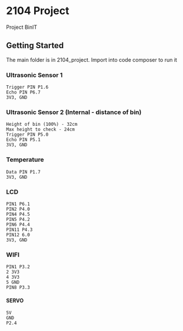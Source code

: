 # 2104 Project

Project BinIT

## Getting Started

The main folder is in 2104_project. Import into code composer to run it

### Ultrasonic Sensor 1

```
Trigger PIN P1.6
Echo PIN P6.7
3V3, GND
```

### Ultrasonic Sensor 2 (Internal - distance of bin)

```
Height of bin (100%) - 32cm
Max height to check - 24cm
Trigger PIN P5.0
Echo PIN P5.1
3V3, GND
```

### Temperature

```
Data PIN P1.7
3V3, GND
```

### LCD

```
PIN1 P6.1
PIN2 P4.0
PIN4 P4.5
PIN5 P4.2
PIN6 P4.4
PIN11 P4.3
PIN12 6.0
3V3, GND
```


### WIFI
```
PIN1 P3.2
2 3V3
4 3V3
5 GND
PIN8 P3.3
```

#### SERVO
```
5V
GND
P2.4
```
